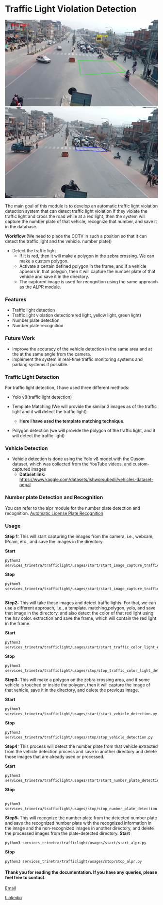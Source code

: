 # Traffic Light Violation Detection

<img src="/result_images/traffic_light_demo.jpg">
<img src="/result_images/traffic_light2.png">

The main goal of this module is to develop an automatic traffic light violation detection system that can detect traffic
light violation If they violate the traffic light and cross the road while at a red light, then the system will capture
the
number plate of that vehicle, recognize that number, and save it in the database.

**Workflow**:(We need to place the CCTV in such a position so that it can detect the traffic light and the vehicle.
number plate))

- Detect the traffic light
    - If it is red, then it will make a polygon in the zebra crossing. We can make a custom polygon.
    - Activate a certain defined polygon in the frame, and if a vehicle appears in that polygon, then it will capture
      the
      number plate of that vehicle and save it in the directory.
    - The captured image is used for recognition using the same approach as the ALPR module.

### Features

- Traffic light detection
- Traffic light violation detection(red light, yellow light, green light)
- Number plate detection
- Number plate recognition

### Future Work

- Improve the accuracy of the vehicle detection in the same area and at the at the same angle from the camera.
- Implement the system in real-time traffic monitoring systems and parking systems if possible.

### Traffic Light Detection

For traffic light detection, I have used three different methods:

- Yolo v8(traffic light detection)
- Template Matching (We will provide the similar 3 images as of the traffic light and it will detect the traffic light)
    - **Here I have used the template matching technique.**

- Polygon detection (we will provide the polygon of the traffic light, and it will detect the traffic light)

### Vehicle Detection

- Vehicle detection is done using the Yolo v8 model.with the Cusom dataset, which was collected from the YouTube videos.
  and custom-captured images
    - **Dataset link:** https://www.kaggle.com/datasets/ishworsubedii/vehicles-dataset-nepal

### Number plate Detection and Recognition

You can refer to the alpr module for the number plate detection and recognition.
[Automatic License Plate Recognition](alpr_speed_traffic/services_trinetra/alpr/README.md)

### Usage

**Step 1:** This will start capturing the images from the camera, i.e., webcam, IPcam, etc., and save the images in the
directory.

**Start**

```angular2html
python3 services_trinetra/trafficlight/usages/start/start_image_capture_traffic_light.py

```

**Stop**

```angular2html
python3 services_trinetra/trafficlight/usages/start/start_image_capture_traffic_light.py


```

**Step2:** This will take those images and detect traffic lights. For that, we can use a different approach, i.e., a
template. matching,polygon, yolo, and save that image in the directory, and also detect the color of that red light
using the hsv color.
extraction and save the frame, which will contain the red light in the frame.

**Start**

```angular2html
python3 services_trinetra/trafficlight/usages/start/start_traffic_color_light_detection.py
```

**Stop**

```angular2html
python3 services_trinetra/trafficlight/usages/stop/stop_traffic_color_light_detection.py

```

**Step3:** This will make a polygon on the zebra crossing area, and if some vehicle is touched or inside the polygon,
then it will capture the image of that vehicle, save it in the directory, and delete the previous image.

**Start**

```angular2html
python3 services_trinetra/trafficlight/usages/start/start_vehicle_detection.py

```

**Stop**

```angular2html
python3 services_trinetra/trafficlight/usages/stop/stop_vehicle_detection.py

```

**Step4:** This process will detect the number plate from that vehicle extracted from the vehicle detection process and
save in another directory and delete those images that are already used or processed.

**Start**

```angular2html
python3 services_trinetra/trafficlight/usages/start/start_number_plate_detection.py

```

**Stop**

```angular2html

python3 services_trinetra/trafficlight/usages/stop/stop_number_plate_detection.py

```

**Step5:** This will recognize the number plate from the detected number plate and save the recognized number plate with
the recognized information in the image and the non-recognized images in another directory, and delete the processed
images from
the plate-detected directory.
**Start**

```angular2html
python3 services_trinetra/trafficlight/usages/start/start_alpr.py

```

**Stop**

```angular2html
python3 services_trinetra/trafficlight/usages/stop/stop_alpr.py

```

#### Thank you for reading the documentation. If you have any queries, please feel free to contact.

[Email](ishworr.subedi@gmail.com)

[Linkedin](https://www.linkedin.com/in/ishworrsubedii/)

    

